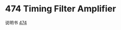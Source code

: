 <!-- 474.md --- 
;; 
;; Description: 
;; Author: Hongyi Wu(吴鸿毅)
;; Email: wuhongyi@qq.com 
;; Created: 四 6月  1 10:28:03 2017 (+0800)
;; Last-Updated: 四 6月  1 10:28:30 2017 (+0800)
;;           By: Hongyi Wu(吴鸿毅)
;;     Update #: 1
;; URL: http://wuhongyi.cn -->

# 474  Timing Filter Amplifier

说明书 [474](/pdf/ElectronicsModules/ORTEC/474.pdf)


<!-- 474.md ends here -->

